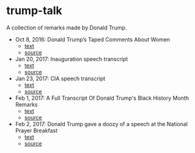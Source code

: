 # trump-talk
A collection of remarks made by Donald Trump.

- Oct 8, 2016: Donald Trump’s Taped Comments About Women
  - [text](https://raw.githubusercontent.com/proxpero/trump-talk/master/comments-about-women-oct-2016.txt)
  - [source](https://www.nytimes.com/2016/10/08/us/donald-trump-tape-transcript.html?_r=0)
- Jan 20, 2017: Inauguration speech transcript
  - [text](https://raw.githubusercontent.com/proxpero/trump-talk/master/trump-inauguration-speech-jan-2017.txt)
  - [source](http://www.politico.com/story/2017/01/full-text-donald-trump-inauguration-speech-transcript-233907)
- Jan 23, 2017: CIA speech transcript
  - [text](https://raw.githubusercontent.com/proxpero/trump-talk/master/cia-jan-2017.txt)
  - [source](http://www.cbsnews.com/news/trump-cia-speech-transcript/)
- Feb 1, 2017: A Full Transcript Of Donald Trump's Black History Month Remarks
  - [text](https://raw.githubusercontent.com/proxpero/trump-talk/master/black-history-month-2017.txt)
  - [source](http://theconcourse.deadspin.com/a-full-transcript-of-donald-trumps-black-history-month-1791871370)
- Feb 2, 2017: Donald Trump gave a doozy of a speech at the National Prayer Breakfast
  - [text](https://raw.githubusercontent.com/proxpero/trump-talk/master/prayer-breakfast-feb-2017.txt)
  - [source](https://www.washingtonpost.com/pb/news/the-fix/wp/2017/02/02/donald-trump-gave-a-doozy-of-a-speech-at-the-national-prayer-breakfast)
